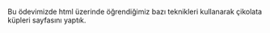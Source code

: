 Bu ödevimizde html üzerinde öğrendiğimiz bazı teknikleri kullanarak çikolata küpleri sayfasını yaptık.
